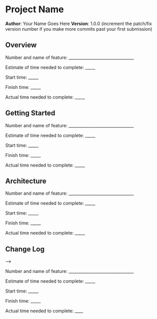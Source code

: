 # Project Name

**Author**: Your Name Goes Here
**Version**: 1.0.0 (increment the patch/fix version number if you make more commits past your first submission)

## Overview
<!-- Provide a high level overview of what this application is and why you are building it, beyond the fact that it's an assignment for this class. (i.e. What's your problem domain?) -->

Number and name of feature: ________________________________

Estimate of time needed to complete: _____

Start time: _____

Finish time: _____

Actual time needed to complete: _____

## Getting Started
<!-- What are the steps that a user must take in order to build this app on their own machine and get it running? -->

Number and name of feature: ________________________________

Estimate of time needed to complete: _____

Start time: _____

Finish time: _____

Actual time needed to complete: _____

## Architecture
<!-- Provide a detailed description of the application design. What technologies (languages, libraries, etc) you're using, and any other relevant design information. -->

Number and name of feature: ________________________________

Estimate of time needed to complete: _____

Start time: _____

Finish time: _____

Actual time needed to complete: _____

## Change Log

<!-- Use this area to document the iterative changes made to your application as each feature is successfully implemented. Use time stamps. Here's an examples:

01-01-2001 4:59pm - Application now has a fully-functional express server, with a GET route for the location resource.

## Credits and Collaborations
<!-- Give credit (and a link) to other people or resources that helped you build this application. -->
-->

Number and name of feature: ________________________________

Estimate of time needed to complete: _____

Start time: _____

Finish time: _____

Actual time needed to complete: ____
